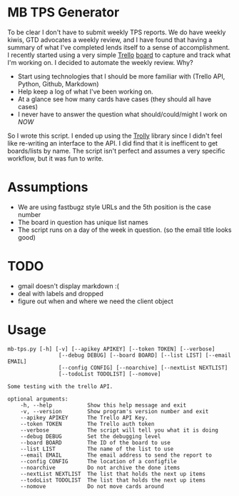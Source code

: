 
MB TPS Generator
================
To be clear I don't have to submit weekly TPS reports. We do have weekly kiwis, GTD advocates a weekly review, and I have found that having a summary of what I've completed lends itself to a sense of accomplishment. I recently started using a very simple [Trello](http://trello.com) [board](https://trello.com/b/djxM0V04/tps-example-board) to capture and track what I'm working on. I decided to automate the weekly review. Why?

+ Start using technologies that I should be more familiar with (Trello API, Python, Github, Markdown)
+ Help keep a log of what I've been working on.
+ At a glance see how many cards have cases (they should all have cases)
+ I never have to answer the question what should/could/might I work on _NOW_

So I wrote this script. I ended up using the [Trolly](https://github.com/plish/Trolly) library since I didn't feel like re-writing an interface to the API. I did find that it is inefficent to get boards/lists by name. The script isn't perfect and assumes a very specific workflow, but it was fun to write.

Assumptions
===========
+ We are using fastbugz style URLs and the 5th position is the case number
+ The board in question has unique list names
+ The script runs on a day of the week in question. (so the email title looks good)  

TODO
====
+ gmail doesn't display markdown :(
+ deal with labels and dropped
+ figure out when and where we need the client object

Usage
=====
    mb-tps.py [-h] [-v] [--apikey APIKEY] [--token TOKEN] [--verbose]
                    [--debug DEBUG] [--board BOARD] [--list LIST] [--email EMAIL]
                    [--config CONFIG] [--noarchive] [--nextList NEXTLIST]
                    [--todoList TODOLIST] [--nomove]

    Some testing with the trello API.

    optional arguments:
        -h, --help           Show this help message and exit
        -v, --version        Show program's version number and exit
        --apikey APIKEY      The Trello API Key.
        --token TOKEN        The Trello auth token
        --verbose            The script will tell you what it is doing
        --debug DEBUG        Set the debugging level
        --board BOARD        The ID of the board to use
        --list LIST          The name of the list to use
        --email EMAIL        The email address to send the report to
        --config CONFIG      The location of a configfile
        --noarchive          Do not archive the done items
        --nextList NEXTLIST  The list that holds the next up items
        --todoList TODOLIST  The list that holds the next up items
        --nomove             Do not move cards around

